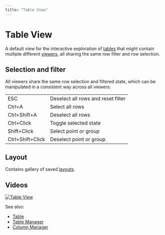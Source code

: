 ```yaml
---
title: "Table View"
---
```

<!-- SUBTITLE: -->

# Table View

A default view for the interactive exploration of [tables](table.md) that might contain multiple
different [viewers](../visualize/viewers.md), all sharing the same row filter and row selection.

## Selection and filter

All viewers share the same row selection and filtered state, which can be manipulated in a consistent way across all
viewers:

|                  |                 |
|------------------|-----------------|
| ESC              | Deselect all rows and reset filter |
| Ctrl+A           | Select all rows |
| Ctrl+Shift+A     | Deselect all rows |
| Ctrl+Click       | Toggle selected state |
| Shift+Click      | Select point or group |
| Ctrl+Shift+Click | Deselect point or group |

## Layout

Contains gallery of saved [layouts](../visualize/view-layout.md).

## Videos

[![Table View](../uploads/youtube/visualizations1.png "Open on Youtube")](https://www.youtube.com/watch?v=wAfEqAMOZzw&t=589s)

See also:

* [Table](table.md)
* [Table Manager](table-manager.md)
* [Column Manager](../explore/column-manager.md)
